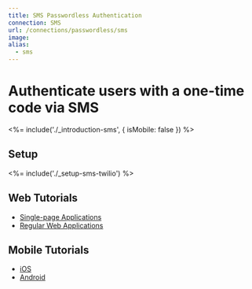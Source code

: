 ```yaml
---
title: SMS Passwordless Authentication
connection: SMS
url: /connections/passwordless/sms
image:
alias:
  - sms
---
```


# Authenticate users with a one-time code via SMS

<%= include('./_introduction-sms', { isMobile: false }) %>

## Setup

<%= include('./_setup-sms-twilio') %>

## Web Tutorials

 - [Single-page Applications](spa-sms)
 - [Regular Web Applications](regular-web-app-sms)

## Mobile Tutorials

 - [iOS](ios-sms-swift)
 - [Android](android-sms)